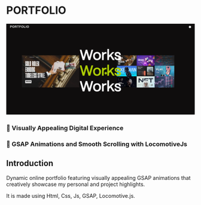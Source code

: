 # PORTFOLIO
![Portfolio](/Stock/ss.png)

### 🌟 Visually Appealing Digital Experience
### 🚀 GSAP Animations and Smooth Scrolling with LocomotiveJs

## Introduction

Dynamic online portfolio featuring visually appealing GSAP animations that creatively showcase my personal and project highlights. 

It is made using Html, Css, Js, GSAP, Locomotive.js.
